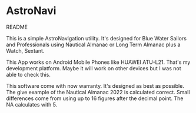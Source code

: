 # AstroNavi
README


This is a simple AstroNavigation utility.
It's designed for Blue Water Sailors and Professionals using Nautical Almanac or Long Term Almanac
plus a Watch, Sextant.


This App works on Android Mobile Phones like HUAWEI ATU-L21. That's my development platform.
Maybe it will work on other devices but I was not able to check this.


This software come with now warranty.
It's designed as best as possible. The give example of the Nautical Almanac 2022 is calculated correct.
Small differences come from using up to 16 figures after the decimal point. The NA calculates with 5.
